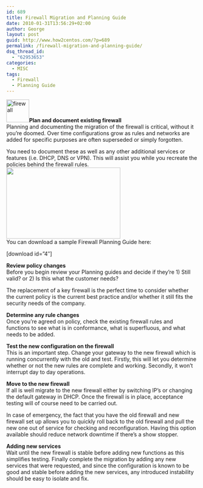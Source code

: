 ```yaml
---
id: 689
title: Firewall Migration and Planning Guide
date: 2010-01-31T13:56:29+02:00
author: George
layout: post
guid: http://www.how2centos.com/?p=689
permalink: /firewall-migration-and-planning-guide/
dsq_thread_id:
  - "62953653"
categories:
  - MISC
tags:
  - Firewall
  - Planning Guide
---
```

[<img loading="lazy" src="http://www.how2centos.com/wp-content/uploads/2010/01/firewall.jpeg" alt="firewall" title="firewall" width="60" height="60" class="alignleft size-full wp-image-696" />](http://www.how2centos.com/wp-content/uploads/2010/01/firewall.jpeg)**Plan and document existing firewall**  
Planning and documenting the migration of the firewall is critical, without it you&#8217;re doomed. Over time configurations grow as rules and networks are added for specific purposes are often superseded or simply forgotten.

You need to document these as well as any other additional services or features (i.e. DHCP, DNS or VPN). This will assist you while you recreate the policies behind the firewall rules.  
[<img loading="lazy" src="http://www.how2centos.com/wp-content/uploads/2010/01/Firewall-Planning-Guide-300x187.png" alt="" title="Firewall Planning Guide" width="300" height="187" class="aligncenter size-medium wp-image-702" srcset="https://www.how2centos.com/wp-content/uploads/2010/01/Firewall-Planning-Guide-300x187.png 300w, https://www.how2centos.com/wp-content/uploads/2010/01/Firewall-Planning-Guide.png 553w" sizes="(max-width: 300px) 100vw, 300px" />](http://www.how2centos.com/wp-content/uploads/2010/01/Firewall-Planning-Guide.png)  
You can download a sample Firewall Planning Guide here:

[download id=&#8221;4&#8243;]  
<!--more-->

  
**Review policy changes**  
Before you begin review your Planning guides and decide if they&#8217;re 1) Still valid? or 2) Is this what the customer needs?

The replacement of a key firewall is the perfect time to consider whether the current policy is the current best practice and/or whether it still fits the security needs of the company.

**Determine any rule changes**  
Once you’re agreed on policy, check the existing firewall rules and functions to see what is in conformance, what is superfluous, and what needs to be added.

**Test the new configuration on the firewall**  
This is an important step. Change your gateway to the new firewall which is running concurrently with the old and test. Firstly, this will let you determine whether or not the new rules are complete and working. Secondly, it won&#8217;t interrupt day to day operations.

**Move to the new firewall**  
If all is well migrate to the new firewall either by switching IP&#8217;s or changing the default gateway in DHCP. Once the firewall is in place, acceptance testing will of course need to be carried out.

In case of emergency, the fact that you have the old firewall and new firewall set up allows you to quickly roll back to the old firewall and pull the new one out of service for checking and reconfiguration. Having this option available should reduce network downtime if there&#8217;s a show stopper.

**Adding new services**  
Wait until the new firewall is stable before adding new functions as this simplifies testing. Finally complete the migration by adding any new services that were requested, and since the configuration is known to be good and stable before adding the new services, any introduced instability should be easy to isolate and fix.